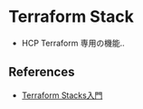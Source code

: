 # Terraform Stack

* HCP Terraform 専用の機能..

## References

* [Terraform Stacks入門](https://speakerdeck.com/msato/terraform-stacksru-men-number-hashitalks)
